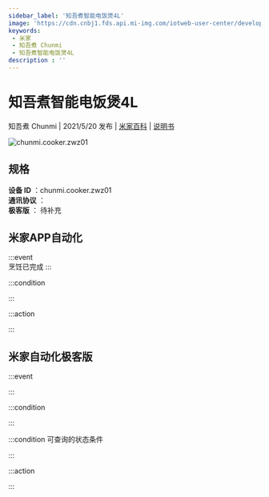 ```yaml
---
sidebar_label: '知吾煮智能电饭煲4L'
image: 'https://cdn.cnbj1.fds.api.mi-img.com/iotweb-user-center/developer_1679047957348JIBnSuFs.png?GalaxyAccessKeyId=AKVGLQWBOVIRQ3XLEW&Expires=9223372036854775807&Signature=vRlGoLgMSHgwaSTkZ5K2fle3bn0='
keywords: 
 - 米家
 - 知吾煮 Chunmi
 - 知吾煮智能电饭煲4L
description : ''
---
```

# 知吾煮智能电饭煲4L

知吾煮 Chunmi | 2021/5/20 发布 | [米家百科](https://home.mi.com/webapp/content/baike/product/index.html?model=chunmi.cooker.zwz01) | [说明书](https://home.mi.com/views/introduction.html?model=chunmi.cooker.zwz01&region=cn)

![chunmi.cooker.zwz01](https://cdn.cnbj1.fds.api.mi-img.com/iotweb-user-center/developer_1679047957348JIBnSuFs.png?GalaxyAccessKeyId=AKVGLQWBOVIRQ3XLEW&Expires=9223372036854775807&Signature=vRlGoLgMSHgwaSTkZ5K2fle3bn0=)

## 规格  
> 
**设备 ID** ：chunmi.cooker.zwz01  
**通讯协议** ：  
**极客版**  ： 待补充 


## 米家APP自动化  

:::event  
烹饪已完成
:::

:::condition  

:::

:::action   

:::

## 米家自动化极客版  

:::event  

:::

:::condition  

:::

:::condition 可查询的状态条件  

:::

:::action  

:::

        

